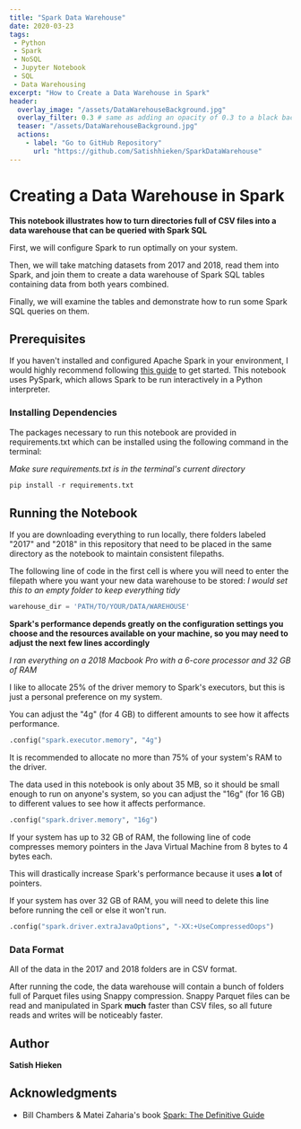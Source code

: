 ```yaml
---
title: "Spark Data Warehouse"
date: 2020-03-23
tags:
 - Python
 - Spark
 - NoSQL
 - Jupyter Notebook
 - SQL
 - Data Warehousing
excerpt: "How to Create a Data Warehouse in Spark"
header:
  overlay_image: "/assets/DataWarehouseBackground.jpg"
  overlay_filter: 0.3 # same as adding an opacity of 0.3 to a black background
  teaser: "/assets/DataWarehouseBackground.jpg"
  actions:
    - label: "Go to GitHub Repository"
      url: "https://github.com/Satishhieken/SparkDataWarehouse"
---
```

# Creating a Data Warehouse in Spark

**This notebook illustrates how to turn directories full of CSV files into a data warehouse that can be queried with Spark SQL**

First, we will configure Spark to run optimally on your system.

Then, we will take matching datasets from 2017 and 2018, read them into Spark, and join them to create a data warehouse of Spark SQL tables containing data from both years combined.

Finally, we will examine the tables and demonstrate how to run some Spark SQL queries on them.

## Prerequisites

If you haven't installed and configured Apache Spark in your environment, I would highly recommend following [this guide](https://spark.apache.org/docs/latest/index.html) to get started.
This notebook uses PySpark, which allows Spark to be run interactively in a Python interpreter.

### Installing Dependencies

The packages necessary to run this notebook are provided in requirements.txt which can be installed using the following command in the terminal:

*Make sure requirements.txt is in the terminal's current directory*

```py
pip install -r requirements.txt
```

## Running the Notebook

If you are downloading everything to run locally, there folders labeled "2017" and "2018" in this repository that need to be placed in the same directory as the notebook to maintain consistent filepaths.

The following line of code in the first cell is where you will need to enter the filepath where you want your new data warehouse to be stored:
*I would set this to an empty folder to keep everything tidy*

```py
warehouse_dir = 'PATH/TO/YOUR/DATA/WAREHOUSE'
```

**Spark's performance depends greatly on the configuration settings you choose and the resources available on your machine, so you may need to adjust the next few lines accordingly** 

*I ran everything on a 2018 Macbook Pro with a 6-core processor and 32 GB of RAM*

I like to allocate 25% of the driver memory to Spark's executors, but this is just a personal preference on my system.

You can adjust the "4g" (for 4 GB) to different amounts to see how it affects performance.

```py
.config("spark.executor.memory", "4g")
```

It is recommended to allocate no more than 75% of your system's RAM to the driver.

The data used in this notebook is only about 35 MB, so it should be small enough to run on anyone's system, so you can adjust the "16g" (for 16 GB) to different values to see how it affects performance.

```py
.config("spark.driver.memory", "16g")
```

If your system has up to 32 GB of RAM, the following line of code compresses memory pointers in the Java Virtual Machine from 8 bytes to 4 bytes each.

This will drastically increase Spark's performance because it uses **a lot** of pointers.

If your system has over 32 GB of RAM, you will need to delete this line before running the cell or else it won't run.

```py
.config("spark.driver.extraJavaOptions", "-XX:+UseCompressedOops")
```

### Data Format

All of the data in the 2017 and 2018 folders are in CSV format.

After running the code, the data warehouse will contain a bunch of folders full of Parquet files using Snappy compression. Snappy Parquet files can be read and manipulated in Spark **much** faster than CSV files, so all future reads and writes will be noticeably faster.

## Author

**Satish Hieken**


## Acknowledgments

* Bill Chambers & Matei Zaharia's book [Spark: The Definitive Guide](https://www.oreilly.com/library/view/spark-the-definitive/9781491912201/)
